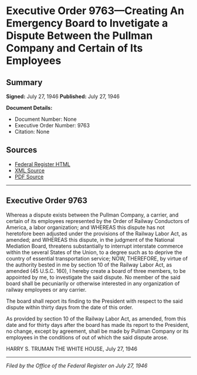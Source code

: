 # Executive Order 9763—Creating An Emergency Board to Invetigate a Dispute Between the Pullman Company and Certain of Its Employees

## Summary

**Signed:** July 27, 1946
**Published:** July 27, 1946

**Document Details:**
- Document Number: None
- Executive Order Number: 9763
- Citation: None

## Sources
- [Federal Register HTML](https://www.presidency.ucsb.edu/documents/executive-order-9763-creating-emergency-board-invetigate-dispute-between-the-pullman)
- [XML Source](None)
- [PDF Source](None)

---

## Executive Order 9763

Whereas a dispute exists between the Pullman Company, a carrier, and certain of its employees represented by the Order of Railway Conductors of America, a labor organization; and
WHEREAS this dispute has not heretofore been adjusted under the provisions of the Railway Labor Act, as amended; and
WHEREAS this dispute, in the judgment of the National Mediation Board, threatens substantially to interrupt interstate commerce within the several States of the Union, to a degree such as to deprive the country of essential transportation service;
NOW, THEREFORE, by virtue of the authority bested in me by section 10 of the Railway Labor Act, as amended (45 U.S.C. 160), I hereby create a board of three members, to be appointed by me, to investigate the said dispute. No member of the said board shall be pecuniarily or otherwise interested in any organization of railway employees or any carrier.

The board shall report its finding to the President with respect to the said dispute within thirty days from the date of this order.

As provided by section 10 of the Railway Labor Act, as amended, from this date and for thirty days after the board has made its report to the President, no change, except by agreement, shall be made by Pullman Company or its employees in the conditions of out of which the said dispute arose.

HARRY S. TRUMAN
THE WHITE HOUSE,
July 27, 1946

---

*Filed by the Office of the Federal Register on July 27, 1946*
